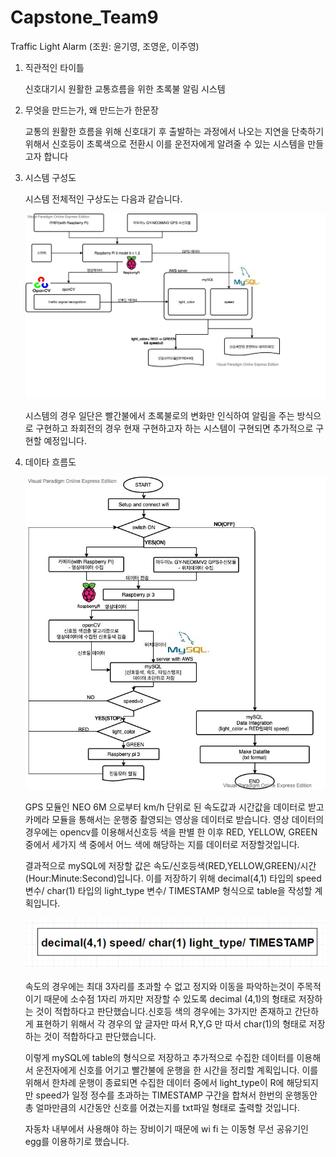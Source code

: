 # Capstone_Team9 
Traffic Light Alarm
(조원: 윤기영, 조영운, 이주영)

1. 직관적인 타이틀

    신호대기시 원활한 교통흐름을 위한 초록불 알림 시스템
  
2. 무엇을 만드는가, 왜 만드는가 한문장

    교통의 원활한 흐름을 위해 신호대기 후 출발하는 과정에서 나오는 지연을 단축하기 위해서 신호등이 초록색으로 전환시 이를 운전자에게
    알려줄 수 있는 시스템을 만들고자 합니다
  
3. 시스템 구성도

    시스템 전체적인 구상도는 다음과 같습니다.
    

    ![system](./Image/System2.jpg)
    

    
    시스템의 경우 일단은 빨간불에서 초록불로의 변화만 인식하여 알림을 주는 방식으로 구현하고 좌회전의 경우 현재 구현하고자 하는 시스템이 구현되면
    추가적으로 구현할 예정입니다.
    
  
4. 데이타 흐름도

   
    ![system_flow](./Image/System_flow2.jpg)
    
    
    
    GPS 모듈인 NEO 6M 으로부터 km/h 단위로 된 속도값과 시간값을 데이터로 받고 카메라 모듈을 통해서는 
    운행중 촬영되는 영상을 데이터로 받습니다. 영상 데이터의 경우에는 opencv를 이용해서신호등 색을 판별 한 이후
    RED, YELLOW, GREEN 중에서 세가지 색 중에서 어느 색에 해당하는 지를 데이터로 저장할것입니다.
    
    결과적으로 mySQL에 저장할 값은 속도/신호등색(RED,YELLOW,GREEN)/시간(Hour:Minute:Second)입니다.
    이를 저장하기 위해 decimal(4,1) 타입의 speed 변수/ char(1) 타입의 light_type 변수/ TIMESTAMP  형식으로
    table을 작성할 계획입니다.
    
    
    ![table](./Image/table.PNG)
    
    
    속도의 경우에는 최대 3자리를 초과할 수 없고 정지와 이동을 파악하는것이 주목적이기 때문에 소수점 1자리 까지만
    저장할 수 있도록 decimal (4,1)의 형태로 저장하는 것이 적합하다고 판단했습니다.신호등 색의 경우에는 3가지만
    존재하고 간단하게 표현하기 위해서 각 경우의 앞 글자만 따서 R,Y,G 만 따서 char(1)의 형태로 저장하는 것이 적합하다고 판단했습니다.
    
    이렇게 mySQL에 table의 형식으로 저장하고 추가적으로 수집한 데이터를 이용해서 운전자에게 신호를 어기고 빨간불에
    운행을 한 시간을 정리할 계획입니다. 이를 위해서 한차례 운행이 종료되면 수집한 데이터 중에서 light_type이 R에 해당되지만
    speed가 일정 정수를 초과하는 TIMESTAMP 구간을 합쳐서 한번의 운행동안 총 얼마만큼의 시간동안 신호를 어겼는지를 txt파일 형태로
    출력할 것입니다.
    
    자동차 내부에서 사용해야 하는 장비이기 때문에 wi fi 는 이동형 무선 공유기인 egg를 이용하기로 했습니다.
    
